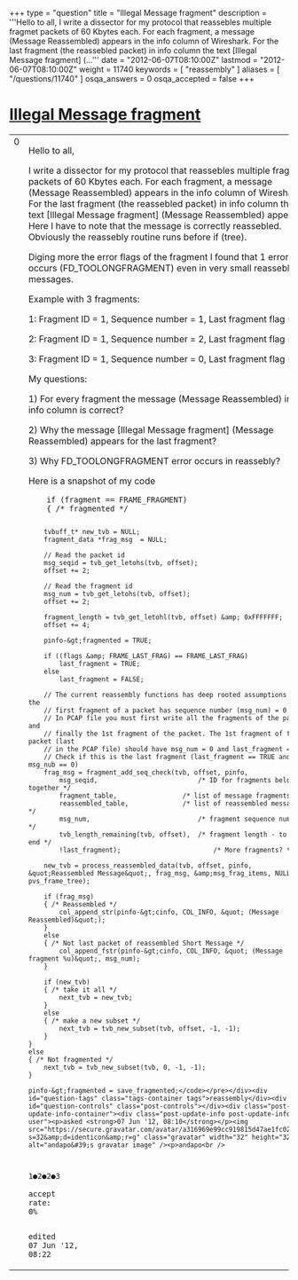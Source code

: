 +++
type = "question"
title = "Illegal Message fragment"
description = '''Hello to all, I write a dissector for my protocol that reassebles multiple fragmet packets of 60 Kbytes each. For each fragment, a message (Message Reassembled) appears in the info column of Wireshark. For the last fragment (the reassebled packet) in info column the text [Illegal Message fragment] (...'''
date = "2012-06-07T08:10:00Z"
lastmod = "2012-06-07T08:10:00Z"
weight = 11740
keywords = [ "reassembly" ]
aliases = [ "/questions/11740" ]
osqa_answers = 0
osqa_accepted = false
+++

<div class="headNormal">

# [Illegal Message fragment](/questions/11740/illegal-message-fragment)

</div>

<div id="main-body">

<div id="askform">

<table id="question-table" style="width:100%;"><colgroup><col style="width: 50%" /><col style="width: 50%" /></colgroup><tbody><tr class="odd"><td style="width: 30px; vertical-align: top"><div class="vote-buttons"><div id="post-11740-score" class="post-score" title="current number of votes">0</div><div id="favorite-count" class="favorite-count"></div></div></td><td><div id="item-right"><div class="question-body"><p>Hello to all,</p><p>I write a dissector for my protocol that reassebles multiple fragmet packets of 60 Kbytes each. For each fragment, a message (Message Reassembled) appears in the info column of Wireshark. For the last fragment (the reassebled packet) in info column the text [Illegal Message fragment] (Message Reassembled) appears. Here I have to note that the message is correctly reassebled. Obviously the reassebly routine runs before if (tree).</p><p>Diging more the error flags of the fragment I found that 1 error occurs (FD_TOOLONGFRAGMENT) even in very small reassebled messages.</p><p>Example with 3 fragments:</p><p>1: Fragment ID = 1, Sequence number = 1, Last fragment flag = 0</p><p>2: Fragment ID = 1, Sequence number = 2, Last fragment flag = 0</p><p>3: Fragment ID = 1, Sequence number = 0, Last fragment flag = 1</p><p>My questions:</p><p>1) For every fragment the message (Message Reassembled) in the info column is correct?</p><p>2) Why the message [Illegal Message fragment] (Message Reassembled) appears for the last fragment?</p><p>3) Why FD_TOOLONGFRAGMENT error occurs in reassebly?</p><p>Here is a snapshot of my code</p><pre><code>    if (fragment == FRAME_FRAGMENT) 
    { /* fragmented */

        tvbuff_t* new_tvb = NULL;
        fragment_data *frag_msg  = NULL;

        // Read the packet id
        msg_seqid = tvb_get_letohs(tvb, offset); 
        offset += 2;

        // Read the fragment id
        msg_num = tvb_get_letohs(tvb, offset); 
        offset += 2;

        fragment_length = tvb_get_letohl(tvb, offset) &amp; 0xFFFFFFF;
        offset += 4;

        pinfo-&gt;fragmented = TRUE;

        if ((flags &amp; FRAME_LAST_FRAG) == FRAME_LAST_FRAG)
            last_fragment = TRUE;
        else
            last_fragment = FALSE;

        // The current reassembly functions has deep rooted assumptions that the
        // first fragment of a packet has sequence number (msg_num) = 0
        // In PCAP file you must first write all the fragments of the packets and
        // finally the 1st fragment of the packet. The 1st fragment of the packet (last 
        // in the PCAP file) should have msg_num = 0 and last_fragment = TRUE
        // Check if this is the last fragment (last_fragment == TRUE and msg_nub == 0)
        frag_msg = fragment_add_seq_check(tvb, offset, pinfo,
            msg_seqid,                          /* ID for fragments belonging together */
            fragment_table,                 /* list of message fragments */
            reassembled_table,              /* list of reassembled messages */
            msg_num,                            /* fragment sequence number */
            tvb_length_remaining(tvb, offset),  /* fragment length - to the end */
            !last_fragment);                        /* More fragments? */

        new_tvb = process_reassembled_data(tvb, offset, pinfo, &quot;Reassembled Message&quot;, frag_msg, &amp;msg_frag_items, NULL, pvs_frame_tree);

        if (frag_msg) 
        { /* Reassembled */
            col_append_str(pinfo-&gt;cinfo, COL_INFO, &quot; (Message Reassembled)&quot;);
        } 
        else 
        { /* Not last packet of reassembled Short Message */
            col_append_fstr(pinfo-&gt;cinfo, COL_INFO, &quot; (Message fragment %u)&quot;, msg_num);
        }

        if (new_tvb) 
        { /* take it all */
            next_tvb = new_tvb;
        } 
        else 
        { /* make a new subset */
            next_tvb = tvb_new_subset(tvb, offset, -1, -1);
        }
    }
    else 
    { /* Not fragmented */
        next_tvb = tvb_new_subset(tvb, 0, -1, -1);
    }

    pinfo-&gt;fragmented = save_fragmented;</code></pre></div><div id="question-tags" class="tags-container tags">reassembly</div><div id="question-controls" class="post-controls"></div><div class="post-update-info-container"><div class="post-update-info post-update-info-user"><p>asked <strong>07 Jun '12, 08:10</strong></p><img src="https://secure.gravatar.com/avatar/a316969e99cc919815d47ae1fc022a55?s=32&amp;d=identicon&amp;r=g" class="gravatar" width="32" height="32" alt="andapo&#39;s gravatar image" /><p>andapo<br />
<span class="score" title="1 reputation points">1</span><span title="2 badges"><span class="badge1">●</span><span class="badgecount">2</span></span><span title="2 badges"><span class="silver">●</span><span class="badgecount">2</span></span><span title="3 badges"><span class="bronze">●</span><span class="badgecount">3</span></span><br />
<span class="accept_rate" title="Rate of the user&#39;s accepted answers">accept rate:</span> <span title="andapo has no accepted answers">0%</span></p></div><div class="post-update-info post-update-info-edited"><p>edited 07 Jun '12, 08:22</p></div></div><div id="comments-container-11740" class="comments-container"></div><div id="comment-tools-11740" class="comment-tools"></div><div class="clear"></div><div id="comment-11740-form-container" class="comment-form-container"></div><div class="clear"></div></div></td></tr></tbody></table>

</div>

</div>

